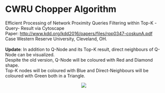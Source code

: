 # CWRU Chopper Algorithm

Efficient Processing of Network Proximity Queries Filtering within Top-K -Query- Result via Cytoscape <br />
Paper: http://www.kdd.org/kdd2016/papers/files/rpp0347-coskunA.pdf <br />
Case Western Reserve University, Cleveland, OH. <br />
<br />
**Update**: In addition to Q-Node and its Top-K result, direct neighbours of Q-Node can be visualized. <br />
Despite the old version, Q-Node will be coloured with Red and Diamond shape. <br />
Top-K nodes will be coloured with Blue and Direct-Neighbours will be coloured with Green both in a Triangle. <br />


<p align="center">
  <img src="https://github.com/ugurcanaytar/CWRU_Chopper_Cytoscape/blob/master/ExampleNetwork.png""/>
</p>
